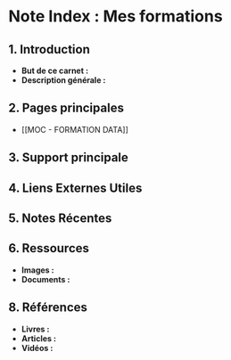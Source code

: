 # Note Index : Mes formations

## 1. Introduction
- **But de ce carnet :** 
- **Description générale :** 

## 2. Pages principales
- [[MOC - FORMATION DATA]]

## 3. Support principale

## 4. Liens Externes Utiles

## 5. Notes Récentes

## 6. Ressources
- **Images :** 
- **Documents :** 

## 8. Références
- **Livres :** 
- **Articles :** 
- **Vidéos :** 
